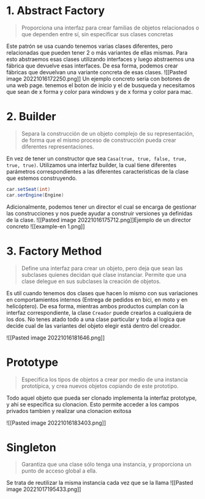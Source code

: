 # 1. Abstract Factory
> Proporciona una interfaz para crear familias de objetos relacionados o que dependen entre sí, sin especificar sus clases concretas

Este patrón se usa cuando tenemos varias clases diferentes, pero relacionadas que pueden tener 2 o más variantes de ellas mismas. Para esto abstraemos esas clases utilizando interfaces y luego abstraemos una fábrica que devuelve esas interfaces. De esa forma, podemos crear fábricas que devuelvan una variante concreta de esas clases.
![[Pasted image 20221016172250.png]]
Un ejemplo concreto seria con botones de una web page. tenemos el boton de inicio y el de busqueda y necesitamos que sean de x forma y color para windows y de x forma y color para mac.

# 2. Builder
> Separa la construcción de un objeto complejo de su representación, de forma que el mismo proceso de construcción pueda crear diferentes representaciones.

En vez de tener un constructor que sea `Casa(true, true, false, true, true, true)`. Utilizamos una interfaz builder, la cual tiene diferentes parámetros correspondientes a las diferentes características de la clase que estemos construyendo. 
```java
car.setSeat(int)
car.serEngine(Engine)
```
Adicionalmente, podemos tener un director el cual se encarga de gestionar las construcciones y nos puede ayudar a construir versiones ya definidas de la clase. 
![[Pasted image 20221016175712.png]]Ejemplo de un director concreto
![[example-en 1.png]]
# 3. Factory Method
> Define una interfaz para crear un objeto, pero deja que sean las subclases quienes decidan qué clase instanciar. Permite que una clase delegue en sus subclases la creación de objetos.

Es util cuando tenemos dos clases que hacen lo mismo con sus variaciones en comportamientos internos (Entrega de pedidos en bici, en moto y en helicóptero). De esa forma, mientras ambos productos cumplan con la interfaz correspondiente, la clase `Creador` puede crearlos a cualquiera de los dos. No tenes atado todo a una clase particular y toda al logica que decide cual de las variantes del objeto elegir está dentro del creador.

![[Pasted image 20221016181646.png]]

# Prototype 
>Especifica los tipos de objetos a crear por medio de una instancia prototípica, y crea nuevos objetos copiando de este prototipo.

Todo aquel objeto que pueda ser clonado implementa la interfaz prototype, y ahi se especifica su clonacion. Esto permite acceder a los campos privados tambien y realizar una clonacion exitosa

![[Pasted image 20221016183403.png]]

# Singleton
>Garantiza que una clase sólo tenga una instancia, y proporciona un punto de acceso global a ella.

Se trata de reutilizar la misma instancia cada vez que se la llama
![[Pasted image 20221017195433.png]]

